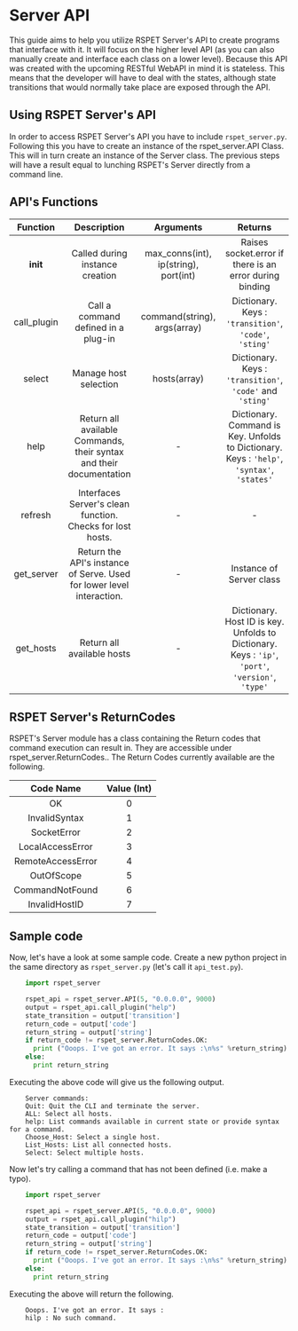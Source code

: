 # Server API

This guide aims to help you utilize RSPET Server's API to create programs that
interface with it. It will focus on the higher level API (as you can also manually
create and interface each class on a lower level). Because this API was created
with the upcoming RESTful WebAPI in mind it is stateless. This means that the
developer will have to deal with the states, although state transitions that would
normally take place are exposed through the API.

## Using RSPET Server's API

In order to access RSPET Server's API you have to include `rspet_server.py`.
Following this you have to create an instance of the rspet_server.API Class. This
will in turn create an instance of the Server class. The previous steps will have
a result equal to lunching RSPET's Server directly from a command line.

## API's Functions

| Function     | Description  | Arguments    | Returns      |
|:------------:|:------------:|:------------:|:------------:|
| __init__     | Called during instance creation | max_conns(int), ip(string), port(int) | Raises socket.error if there is an error during binding|
| call_plugin  | Call a command defined in a plug-in | command(string), args(array) | Dictionary. Keys : `'transition'`, `'code'`, `'sting'` |
| select       | Manage host selection | hosts(array) | Dictionary. Keys : `'transition'`, `'code'` and `'sting'` |
| help         | Return all available Commands, their syntax and their documentation | - | Dictionary. Command is Key. Unfolds to Dictionary. Keys : `'help'`, `'syntax'`, `'states'` |
| refresh      | Interfaces Server's clean function. Checks for lost hosts. | - | - |
| get_server   | Return the API's instance of Serve. Used for lower level interaction. | - | Instance of Server class |
| get_hosts    | Return all available hosts | - | Dictionary. Host ID is key. Unfolds to Dictionary. Keys : `'ip'`, `'port'`, `'version'`, `'type'`|

## RSPET Server's ReturnCodes

RSPET's Server module has a class containing the Return codes that command execution
can result in. They are accessible under rspet_server.ReturnCodes.<CodeName>. The
Return Codes currently available are the following.

| Code Name         | Value (Int)   |
|:-----------------:|:-------------:|
| OK                | 0             |
| InvalidSyntax     | 1             |
| SocketError       | 2             |
| LocalAccessError  | 3             |
| RemoteAccessError | 4             |
| OutOfScope        | 5             |
| CommandNotFound   | 6             |
| InvalidHostID     | 7             |

## Sample code

Now, let's have a look at some sample code. Create a new python project in the same
directory as `rspet_server.py` (let's call it `api_test.py`).

```py
    import rspet_server

    rspet_api = rspet_server.API(5, "0.0.0.0", 9000)
    output = rspet_api.call_plugin("help")
    state_transition = output['transition']
    return_code = output['code']
    return_string = output['string']
    if return_code != rspet_server.ReturnCodes.OK:
      print ("Ooops. I've got an error. It says :\n%s" %return_string)
    else:
      print return_string
```

Executing the above code will give us the following output.

```
    Server commands:
    Quit: Quit the CLI and terminate the server.
    ALL: Select all hosts.
    help: List commands available in current state or provide syntax for a command.
    Choose_Host: Select a single host.
    List_Hosts: List all connected hosts.
    Select: Select multiple hosts.
```
Now let's try calling a command that has not been defined (i.e. make a typo).

```py
    import rspet_server

    rspet_api = rspet_server.API(5, "0.0.0.0", 9000)
    output = rspet_api.call_plugin("hilp")
    state_transition = output['transition']
    return_code = output['code']
    return_string = output['string']
    if return_code != rspet_server.ReturnCodes.OK:
      print ("Ooops. I've got an error. It says :\n%s" %return_string)
    else:
      print return_string
```

Executing the above will return the following.

```
    Ooops. I've got an error. It says :
    hilp : No such command.
```

